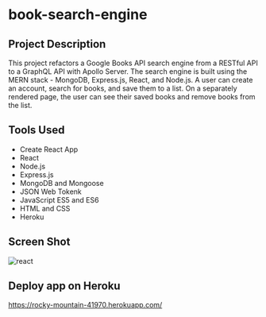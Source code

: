 # book-search-engine

## Project Description
This project refactors a Google Books API search engine from a RESTful API to a GraphQL API with Apollo Server.  The search engine is built using the MERN stack - MongoDB, Express.js, React, and Node.js. A user can create an account, search for books, and save them to a list. On a separately rendered page, the user can see their saved books and remove books from the list.

## Tools Used
* Create React App
* React
* Node.js
* Express.js
* MongoDB and Mongoose
* JSON Web Tokenk
* JavaScript ES5 and ES6
* HTML and CSS
* Heroku

## Screen Shot
![react](https://user-images.githubusercontent.com/45189679/126587864-4f3e69b6-5aed-43d5-af52-73fa7b5c6aa8.png)


## Deploy app on Heroku
https://rocky-mountain-41970.herokuapp.com/

